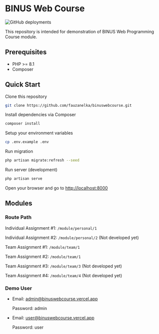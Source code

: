 # BINUS Web Course

![GitHub deployments](https://img.shields.io/github/deployments/fauzanelka/binuswebcourse/production?label=vercel&logo=vercel)

This repository is intended for demonstration of BINUS Web Programming Course module.

## Prerequisites

- PHP >= 8.1
- Composer

## Quick Start

Clone this repository

```bash
git clone https://github.com/fauzanelka/binuswebcourse.git
```

Install dependencies via Composer

```bash
composer install
```

Setup your environment variables

```bash
cp .env.example .env
```

Run migration

```bash
php artisan migrate:refresh --seed
```

Run server (development)

```bash
php artisan serve
```

Open your browser and go to [http://localhost:8000](http://localhost:8000)

## Modules

### Route Path

Individual Assignment #1: `/module/personal/1`

Individual Assignment #2: `/module/personal/2` (Not developed yet)

Team Assignment #1: `/module/team/1`

Team Assignment #2: `/module/team/1`

Team Assignment #3: `/module/team/3` (Not developed yet)

Team Assignment #4: `/module/team/4` (Not developed yet)

### Demo User

- Email: admin@binuswebcourse.vercel.app

  Password: admin
 
- Email: user@binuswebcourse.vercel.app

  Password: user
